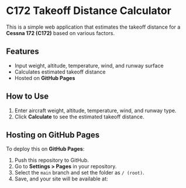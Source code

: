 # C172 Takeoff Distance Calculator

This is a simple web application that estimates the takeoff distance for a **Cessna 172 (C172)** based on various factors.

## Features
- Input weight, altitude, temperature, wind, and runway surface
- Calculates estimated takeoff distance
- Hosted on **GitHub Pages**

## How to Use
1. Enter aircraft weight, altitude, temperature, wind, and runway type.
2. Click **Calculate** to see the estimated takeoff distance.

## Hosting on GitHub Pages
To deploy this on **GitHub Pages**:
1. Push this repository to GitHub.
2. Go to **Settings > Pages** in your repository.
3. Select the `main` branch and set the folder as `/ (root)`.
4. Save, and your site will be available at:
